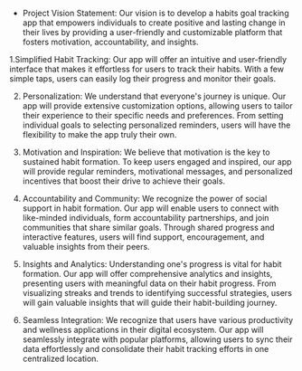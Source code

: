* Project Vision Statement: Our vision is to develop a habits goal tracking app that empowers individuals to create positive and lasting change in their lives by providing a user-friendly and customizable platform that fosters motivation, accountability, and insights.

1.Simplified Habit Tracking: Our app will offer an intuitive and user-friendly interface that makes it effortless for users to track their habits. With a few simple taps, users can easily log their progress and monitor their goals.



2. Personalization: We understand that everyone's journey is unique. Our app will provide extensive customization options, allowing users to tailor their experience to their specific needs and preferences. From setting individual goals to selecting personalized reminders, users will have the flexibility to make the app truly their own.



3. Motivation and Inspiration: We believe that motivation is the key to sustained habit formation. To keep users engaged and inspired, our app will provide regular reminders, motivational messages, and personalized incentives that boost their drive to achieve their goals.



4. Accountability and Community: We recognize the power of social support in habit formation. Our app will enable users to connect with like-minded individuals, form accountability partnerships, and join communities that share similar goals. Through shared progress and interactive features, users will find support, encouragement, and valuable insights from their peers.



5. Insights and Analytics: Understanding one's progress is vital for habit formation. Our app will offer comprehensive analytics and insights, presenting users with meaningful data on their habit progress. From visualizing streaks and trends to identifying successful strategies, users will gain valuable insights that will guide their habit-building journey.



6. Seamless Integration: We recognize that users have various productivity and wellness applications in their digital ecosystem. Our app will seamlessly integrate with popular platforms, allowing users to sync their data effortlessly and consolidate their habit tracking efforts in one centralized location. 

  
